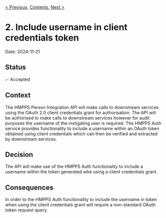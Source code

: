 [< Previous](0002-include-username-in-client-credential-token.md),
[Contents](README.md),
[Next >](9999-end.md)



# 2. Include username in client credentials token

Date: 2024-11-21

## Status

✅ Accepted

## Context

The HMPPS Person Integration API will make calls to downstream services using the OAuth 2.0 client credentials grant for authorisation.
The API will be authorised to make calls to downstream services however for audit purposes the username of the instigating user is required.
The HMPPS Auth service provides functionality to include a username within an OAuth token obtained using client credentials which can then be 
verified and extracted by downstream services.

## Decision

The API will make use of the HMPPS Auth functionality to include a username within the token generated whe using a client credentials grant.

## Consequences

In order to the HMPPS Auth functionality to include the username in token when using the client credentials grant will require a non-standard 
OAuth token request query.


